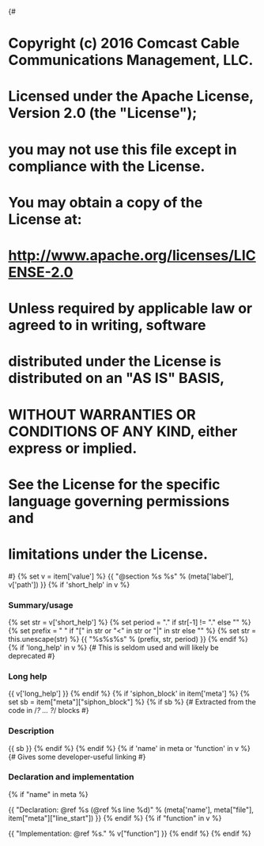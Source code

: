 {#
# Copyright (c) 2016 Comcast Cable Communications Management, LLC.
#
# Licensed under the Apache License, Version 2.0 (the "License");
# you may not use this file except in compliance with the License.
# You may obtain a copy of the License at:
#
#     http://www.apache.org/licenses/LICENSE-2.0
#
# Unless required by applicable law or agreed to in writing, software
# distributed under the License is distributed on an "AS IS" BASIS,
# WITHOUT WARRANTIES OR CONDITIONS OF ANY KIND, either express or implied.
# See the License for the specific language governing permissions and
# limitations under the License.
#}
{% set v = item['value'] %}
{{ "@section %s %s" % (meta['label'], v['path']) }}
{% if 'short_help' in v %}

### Summary/usage

{% set str = v['short_help'] %}
{% set period = "." if str[-1] != "." else "" %}
{% set prefix = "    " if "[" in str or "&lt;" in str or "|" in str else "" %}
{% set str = this.unescape(str) %}
{{ "%s%s%s" % (prefix, str, period) }}
{% endif %}
{% if 'long_help' in v %}
{# This is seldom used and will likely be deprecated #}

### Long help

{{ v['long_help'] }}
{% endif %}
{% if 'siphon_block' in item['meta'] %}
{% set sb = item["meta"]["siphon_block"] %}
{% if sb %}
{# Extracted from the code in /*? ... ?*/ blocks #}

### Description

{{ sb }}
{% endif %}
{% endif %}
{% if 'name' in meta or 'function' in v %}
{# Gives some developer-useful linking #}

### Declaration and implementation
{% if "name" in meta %}

{{ "Declaration: @ref %s (@ref %s line %d)" %
   (meta['name'], meta["file"], item["meta"]["line_start"]) }}
{% endif %}
{% if "function" in v %}

{{ "Implementation: @ref %s." % v["function"] }}
{% endif %}
{% endif %}

